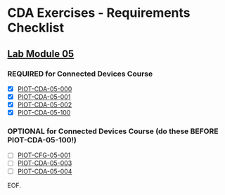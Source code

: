 # CDA Exercises - Requirements Checklist

## [Lab Module 05](https://github.com/orgs/programming-the-iot/projects/1#column-10488421)

### REQUIRED for Connected Devices Course

- [x] [PIOT-CDA-05-000](https://github.com/programming-the-iot/book-exercise-tasks/issues/12)
- [x] [PIOT-CDA-05-001](https://github.com/programming-the-iot/book-exercise-tasks/issues/143)
- [x] [PIOT-CDA-05-002](https://github.com/programming-the-iot/book-exercise-tasks/issues/63)
- [x] [PIOT-CDA-05-100](https://github.com/programming-the-iot/book-exercise-tasks/issues/6)

### OPTIONAL for Connected Devices Course (do these BEFORE PIOT-CDA-05-100!)

- [ ] [PIOT-CFG-05-001](https://github.com/programming-the-iot/book-exercise-tasks/issues/72)
- [ ] [PIOT-CDA-05-003](https://github.com/programming-the-iot/book-exercise-tasks/issues/73)
- [ ] [PIOT-CDA-05-004](https://github.com/programming-the-iot/book-exercise-tasks/issues/75)

EOF.
